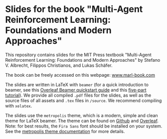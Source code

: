 # Slides for the book "Multi-Agent Reinforcement Learning: Foundations and Modern Approaches"

This repository contains slides for the MIT Press textbook "Multi-Agent Reinforcement Learning: Foundations and Modern Approaches" by Stefano V. Albrecht, Filippos Christianos, and Lukas Schäfer.

The book can be freely accessed on this webpage: www.marl-book.com

The slides are written in LaTeX with `beamer` (for a quick introduction to beamer, see this [Overleaf Beamer quickstart guide](https://www.overleaf.com/learn/latex/Beamer) and this [five-part tutorial](https://www.overleaf.com/learn/latex/Beamer_Presentations%3A_A_Tutorial_for_Beginners_(Part_1)%E2%80%94Getting_Started)). We provide all compiled `.pdf` files for the slides, as well as the source files of all assets and `.tex` files in `/source`. We recommend compiling with `xelatex`.

The slides use the `metropolis` theme, which is a modern, simple and clean theme for LaTeX beamer. The theme can be found on [Github](https://github.com/matze/mtheme) and [Overleaf](https://www.overleaf.com/latex/templates/metropolis-beamer-theme/qzyvdhrntfmr). Note: for best results, the `Fira Sans` font should be installed on your system. See the [metropolis theme documentation](https://github.com/matze/mtheme?tab=readme-ov-file#installation) for more details.
